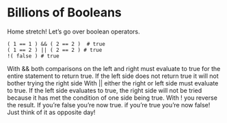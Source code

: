 # Billions of Booleans

Home stretch! Let’s go over boolean operators.

    ( 1 == 1 ) && ( 2 == 2 )  # true
    ( 1 == 2 ) || ( 2 == 2 ) # true
    !( false ) # true

With && both comparisons on the left and right must evaluate to true for the entire statement to return true. If the left side does not return true it will not bother trying the right side
With || either the right or left side must evaluate to true. If the left side evaluates to true, the right side will not be tried because it has met the condition of one side being true.
With ! you reverse the result. If you’re false you’re now true. if you’re true you’re now false! Just think of it as opposite day!
